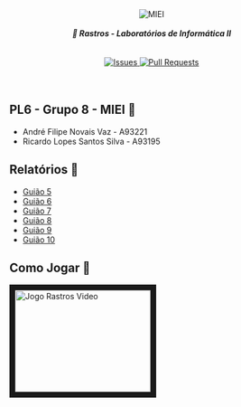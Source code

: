 <div align="center">
    <img src="https://i.imgur.com/GOGaHkq.jpg" align="center" alt="MIEI">
    <br>
    <br>
    <strong><i>🔴 Rastros - Laboratórios de Informática II</i></strong>
    <br>
    <br>
    <br>
    <a href="https://github.com/andreubita/li2-201920/issues">
        <img src="https://img.shields.io/github/issues/andreubita/li2-201920.svg?style=for-the-badge&colorB=37f149" alt="Issues">
    </a>
    <a href="https://github.com/andreubita/li2-201920/pulls">
        <img src="https://img.shields.io/github/issues-pr/andreubita/li2-201920?style=for-the-badge&colorB=37f149" alt="Pull Requests">
    </a>
</div>
<br>
<br>

## PL6 - Grupo 8 - MIEI 🧔
- André Filipe Novais Vaz - A93221
- Ricardo Lopes Santos Silva - A93195

## Relatórios 📝
- [Guião 5](https://github.com/andreubita/li2-201920/blob/master/relatorios/guiao5/README.md)
- [Guião 6](https://github.com/andreubita/li2-201920/blob/master/relatorios/guiao6/README.md)
- [Guião 7](https://github.com/andreubita/li2-201920/blob/master/relatorios/guiao7/README.md)
- [Guião 8](https://github.com/andreubita/li2-201920/blob/master/relatorios/guiao8/README.md)
- [Guião 9](https://github.com/andreubita/li2-201920/blob/master/relatorios/guiao9/README.md)
- [Guião 10](https://github.com/andreubita/li2-201920/blob/master/relatorios/guiao10/README.md)

## Como Jogar 🎯
<a href="http://www.youtube.com/watch?feature=player_embedded&v=a_5_H9-Rmg0" target="_blank">
    <img src="http://img.youtube.com/vi/a_5_H9-Rmg0/0.jpg" alt="Jogo Rastros Video" width="240" height="180" border="10"/>
</a>
